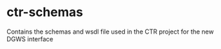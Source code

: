 # ctr-schemas
Contains the schemas and wsdl file used in the CTR project for the new DGWS interface
